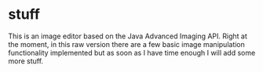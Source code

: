 stuff
=====
This is an image editor based on the Java Advanced Imaging API. Right at the moment, in this raw version there are a few
basic image manipulation functionality implemented but as soon as I have time enough I will add some more stuff.
